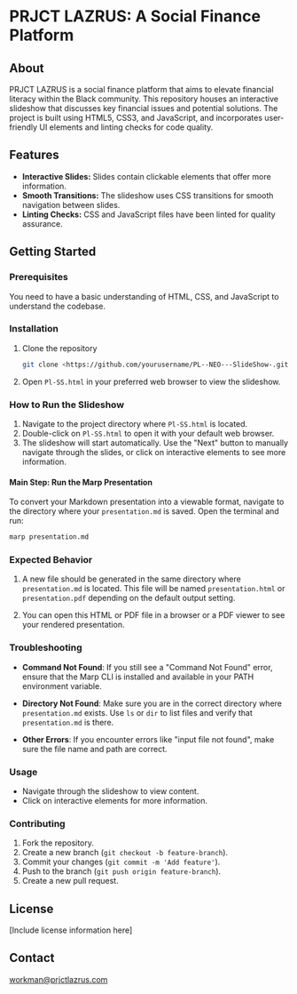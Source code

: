 # PRJCT LAZRUS: A Social Finance Platform

## About

PRJCT LAZRUS is a social finance platform that aims to elevate financial literacy within the Black community. This repository houses an interactive slideshow that discusses key financial issues and potential solutions. The project is built using HTML5, CSS3, and JavaScript, and incorporates user-friendly UI elements and linting checks for code quality.

## Features

- **Interactive Slides:** Slides contain clickable elements that offer more information.
- **Smooth Transitions:** The slideshow uses CSS transitions for smooth navigation between slides.
- **Linting Checks:** CSS and JavaScript files have been linted for quality assurance.

## Getting Started

### Prerequisites

You need to have a basic understanding of HTML, CSS, and JavaScript to understand the codebase.

### Installation

1. Clone the repository

   ```bash
   git clone <https://github.com/yourusername/PL--NEO---SlideShow-.git>
   ```

2. Open `Pl-SS.html` in your preferred web browser to view the slideshow.

### How to Run the Slideshow

1. Navigate to the project directory where `Pl-SS.html` is located.
2. Double-click on `Pl-SS.html` to open it with your default web browser.
3. The slideshow will start automatically. Use the "Next" button to manually navigate through the slides, or click on interactive elements to see more information.

#### Main Step: Run the Marp Presentation

To convert your Markdown presentation into a viewable format, navigate to the directory where your `presentation.md` is saved. Open the terminal and run:

```bash
marp presentation.md
```

### Expected Behavior

1. A new file should be generated in the same directory where `presentation.md` is located. This file will be named `presentation.html` or `presentation.pdf` depending on the default output setting.

2. You can open this HTML or PDF file in a browser or a PDF viewer to see your rendered presentation.

### Troubleshooting

- **Command Not Found**: If you still see a "Command Not Found" error, ensure that the Marp CLI is installed and available in your PATH environment variable.

- **Directory Not Found**: Make sure you are in the correct directory where `presentation.md` exists. Use `ls` or `dir` to list files and verify that `presentation.md` is there.

- **Other Errors**: If you encounter errors like "input file not found", make sure the file name and path are correct.

### Usage

- Navigate through the slideshow to view content.
- Click on interactive elements for more information.

### Contributing

1. Fork the repository.
2. Create a new branch (`git checkout -b feature-branch`).
3. Commit your changes (`git commit -m 'Add feature'`).
4. Push to the branch (`git push origin feature-branch`).
5. Create a new pull request.

## License

[Include license information here]

## Contact

workman@prjctlazrus.com
